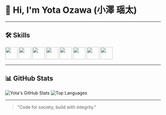 # 👋 Hi, I'm Yota Ozawa (小澤 瑶太)




<!-- ## 🔗 Connect with me
[![Twitter](https://img.shields.io/badge/X-@ozawayota-1DA1F2?style=for-the-badge&logo=x)](https://twitter.com/)  
📫 Email: ozawayota@example.com -->

---

## 🛠 Skills
<p align="left">
  <img src="https://cdn.jsdelivr.net/gh/devicons/devicon/icons/react/react-original.svg" width="40" height="40" />
  <img src="https://cdn.jsdelivr.net/gh/devicons/devicon/icons/typescript/typescript-original.svg" width="40" height="40" />
  <img src="https://cdn.jsdelivr.net/gh/devicons/devicon/icons/nodejs/nodejs-original.svg" width="40" height="40" />
  <img src="https://cdn.jsdelivr.net/gh/devicons/devicon/icons/python/python-original.svg" width="40" height="40" />
  <img src="https://cdn.jsdelivr.net/gh/devicons/devicon/icons/firebase/firebase-plain.svg" width="40" height="40" />
  <img src="https://cdn.jsdelivr.net/gh/devicons/devicon/icons/postgresql/postgresql-original.svg" width="40" height="40" />
  <img src="https://cdn.jsdelivr.net/gh/devicons/devicon/icons/docker/docker-original.svg" width="40" height="40" />
  <img src="https://cdn.jsdelivr.net/gh/devicons/devicon/icons/amazonwebservices/amazonwebservices-original.svg" width="40" height="40" />
</p>

---

## 📊 GitHub Stats
![Yota's GitHub Stats](https://github-readme-stats.vercel.app/api?username=yota4071&show_icons=true&theme=tokyonight)
![Top Languages](https://github-readme-stats.vercel.app/api/top-langs/?username=yota4071&layout=compact&theme=tokyonight)

---

<!-- ## 🚀 Projects
- 🔧 [Memory-mobile2025](https://github.com/yota4071/Memory-mobile2025) – React Native + AWS モバイルアプリ
- 🍽 [kichen-car-app](https://github.com/yota4071/kichen-car-app) – 学内キッチンカーの出店情報アプリ
- 🧪 [exhibitor-group-search2](https://github.com/yota4071/exhibitor-group-search2) – 学園祭の出展団体検索サービス

--- -->

> "Code for society, build with integrity."